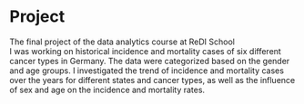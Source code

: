 # Project
The final project of the data analytics course at ReDI School <br>
I was working on historical incidence and mortality cases of six different cancer types in Germany. The data were categorized based on the gender and age groups.
I investigated the trend of incidence and mortality cases over the years for different states and cancer types, as well as the influence of sex and age on the incidence and mortality rates.
